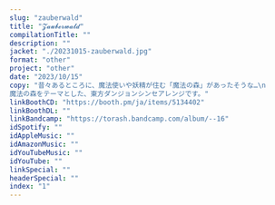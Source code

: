 ```yaml
---
slug: "zauberwald"
title: "𝓩​𝓪​𝓾​𝓫​𝓮​𝓻​𝔀​𝓪​𝓵​𝓭"
compilationTitle: ""
description: ""
jacket: "./20231015-zauberwald.jpg"
format: "other"
project: "other"
date: "2023/10/15"
copy: "昔々あるところに、魔法使いや妖精が住む「魔法の森」があったそうな…\n
魔法の森をテーマとした、東方ダンジョンシンセアレンジです。"
linkBoothCD: "https://booth.pm/ja/items/5134402"
linkBoothDL: ""
linkBandcamp: "https://torash.bandcamp.com/album/--16"
idSpotify: ""
idAppleMusic: ""
idAmazonMusic: ""
idYouTubeMusic: ""
idYouTube: ""
linkSpecial: ""
headerSpecial: ""
index: "1"
---
```

